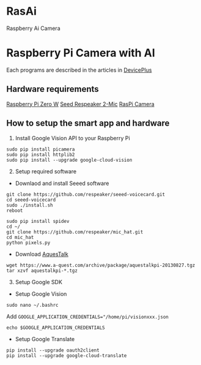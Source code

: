 # RasAi
Raspberry Ai Camera

# Raspberry Pi Camera with AI

Each programs are described in the articles in [DevicePlus](http://deviceplus.jp)

## Hardware requirements

[Raspberry Pi Zero W](https://images-na.ssl-images-amazon.com/images/I/51TQvkcHJOL.jpg)
[Seed Respeaker 2-Mic](https://images-na.ssl-images-amazon.com/images/I/61LUX8fc0xL._SL1024_.jpg)
[RasPi Camera](https://images-na.ssl-images-amazon.com/images/I/41gHGo7BeuL.jpg) 

## How to setup the smart app and hardware

1. Install Google Vision API to your Raspberry Pi
```
sudo pip install picamera
sudo pip install httplib2
sudo pip install --upgrade google-cloud-vision
```

2. Setup required software

- Downlaod and install Seeed software

```
git clone https://github.com/respeaker/seeed-voicecard.git
cd seeed-voicecard
sudo ./install.sh
reboot
```
```
sudo pip install spidev
cd ~/
git clone https://github.com/respeaker/mic_hat.git
cd mic_hat
python pixels.py
```

- Download [AquesTalk](https://www.a-quest.com/products/aquestalkpi.html)
```
wget https://www.a-quest.com/archive/package/aquestalkpi-20130827.tgz
tar xzvf aquestalkpi-*.tgz
```

3. Setup Google SDK
- Setup Google Vision
```
sudo nano ~/.bashrc
```
Add `GOOGLE_APPLICATION_CREDENTIALS="/home/pi/visionxxx.json`
```
echo $GOOGLE_APPLICATION_CREDENTIALS
```

- Setup Google Translate
```
pip install --upgrade oauth2client
pip install --upgrade google-cloud-translate
```
